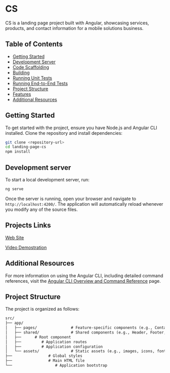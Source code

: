 # CS

CS is a landing page project built with Angular, showcasing services, products, and contact information for a mobile solutions business.

## Table of Contents
- [Getting Started](#getting-started)
- [Development Server](#development-server)
- [Code Scaffolding](#code-scaffolding)
- [Building](#building)
- [Running Unit Tests](#running-unit-tests)
- [Running End-to-End Tests](#running-end-to-end-tests)
- [Project Structure](#project-structure)
- [Features](#features)
- [Additional Resources](#additional-resources)

## Getting Started

To get started with the project, ensure you have Node.js and Angular CLI installed. Clone the repository and install dependencies:

```bash
git clone <repository-url>
cd landing-page-cs
npm install
```

## Development server

To start a local development server, run:

```bash
ng serve
```

Once the server is running, open your browser and navigate to `http://localhost:4200/`. The application will automatically reload whenever you modify any of the source files.

## Projects Links
[Web Site](https://landing-page-cs-five.vercel.app)

[Video Demostration](https://youtu.be/0GqxezGEx8M)


## Additional Resources

For more information on using the Angular CLI, including detailed command references, visit the [Angular CLI Overview and Command Reference](https://angular.dev/tools/cli) page.

## Project Structure
The project is organized as follows:

```markdown
src/
├── app/
│   ├── pages/               # Feature-specific components (e.g., Contacto, Accesorios)
│   ├── shared/              # Shared components (e.g., Header, Footer, ScrollTop)
│   ├──      # Root component
│   ├──         # Application routes
│   ├──         # Application configuration
│   └── assets/              # Static assets (e.g., images, icons, fonts)
├──                # Global styles
├──                # Main HTML file
└──                   # Application bootstrap
```

